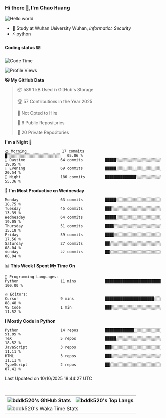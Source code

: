 ### Hi there 👋,I'm Chao Huang


<img src="https://raw.githubusercontent.com/sagar-viradiya/sagar-viradiya/master/resources/banner.png" alt="Hello world">


<br/>


- 🍻  Study at Wuhan University Wuhan, _Information Security_
- ⚡  python



#### Coding status  ⌨️

<!--START_SECTION:waka-->
![Code Time](http://img.shields.io/badge/Code%20Time-925%20hrs%2041%20mins-blue)

![Profile Views](http://img.shields.io/badge/Profile%20Views-1-blue)

**🐱 My GitHub Data** 

> 📦 589.1 kB Used in GitHub's Storage 
 > 
> 🏆 57 Contributions in the Year 2025
 > 
> 🚫 Not Opted to Hire
 > 
> 📜 6 Public Repositories 
 > 
> 🔑 20 Private Repositories 
 > 
**I'm a Night 🦉** 

```text
🌞 Morning                17 commits          █░░░░░░░░░░░░░░░░░░░░░░░░   05.06 % 
🌆 Daytime                64 commits          █████░░░░░░░░░░░░░░░░░░░░   19.05 % 
🌃 Evening                69 commits          █████░░░░░░░░░░░░░░░░░░░░   20.54 % 
🌙 Night                  186 commits         ██████████████░░░░░░░░░░░   55.36 % 
```
📅 **I'm Most Productive on Wednesday** 

```text
Monday                   63 commits          █████░░░░░░░░░░░░░░░░░░░░   18.75 % 
Tuesday                  45 commits          ███░░░░░░░░░░░░░░░░░░░░░░   13.39 % 
Wednesday                64 commits          █████░░░░░░░░░░░░░░░░░░░░   19.05 % 
Thursday                 51 commits          ████░░░░░░░░░░░░░░░░░░░░░   15.18 % 
Friday                   59 commits          ████░░░░░░░░░░░░░░░░░░░░░   17.56 % 
Saturday                 27 commits          ██░░░░░░░░░░░░░░░░░░░░░░░   08.04 % 
Sunday                   27 commits          ██░░░░░░░░░░░░░░░░░░░░░░░   08.04 % 
```


📊 **This Week I Spent My Time On** 

```text
💬 Programming Languages: 
Python                   11 mins             █████████████████████████   100.00 % 

🔥 Editors: 
Cursor                   9 mins              ██████████████████████░░░   88.48 % 
VS Code                  1 min               ███░░░░░░░░░░░░░░░░░░░░░░   11.52 % 
```

**I Mostly Code in Python** 

```text
Python                   14 repos            █████████████░░░░░░░░░░░░   51.85 % 
TeX                      5 repos             █████░░░░░░░░░░░░░░░░░░░░   18.52 % 
JavaScript               3 repos             ███░░░░░░░░░░░░░░░░░░░░░░   11.11 % 
HTML                     3 repos             ███░░░░░░░░░░░░░░░░░░░░░░   11.11 % 
TypeScript               2 repos             ██░░░░░░░░░░░░░░░░░░░░░░░   07.41 % 
```




 Last Updated on 10/10/2025 18:44:27 UTC
<!--END_SECTION:waka-->

<br/>

<table>
  <tr>
    <th>
      <img alt="bddk520's GitHub Stats" src="https://github-readme-stats-git-masterrstaa-rickstaa.vercel.app/api?username=bddk520&show_icons=true&theme=transparent&hide_border=true" align="center" />
    </th>
    <th>
      <img alt="bddk520's Top Langs" src="https://github-readme-stats-git-masterrstaa-rickstaa.vercel.app/api/top-langs/?username=bddk520&layout=compact&theme=transparent&hide_border=true&langs_count=10&hide=CMake" align="center" /> 
    </th>
  </tr>
  <tr>
    <td colspan=2>
      <img alt="bddk520's Waka Time Stats" src="https://github-readme-stats.vercel.app/api/wakatime?username=bddk&hide_border=true&layout=compact&theme=transparent&custom_title=WorkTimeThisWeek&range=last_7_days" align="center"/>
    </td>
  </tr>
</table>
